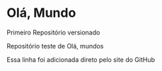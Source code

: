 # Olá, Mundo
 Primeiro Repositório versionado

 Repositório teste de Olá, mundos

 Essa linha foi adicionada direto pelo site do GitHub
